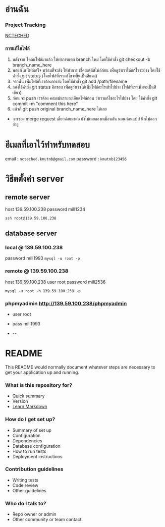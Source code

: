 # อ่านฉัน #

### Project Tracking ###

[NCTECHED](https://ncteched.orangescrum.com/)

### การแก้ไขไฟล์ ###
1. หลังจาก โคลนไฟล์มาแล้ว ให้ทำการแตก branch ใหม่ โดยใช้คำสั่ง git checkout -b branch_name_here
2. พอแก้ไข ไฟล์เสร็จ พร้อมที่จะส่ง ให้ทำการ เช็คสเตตัสไฟล์ก่อน เพื่อดูว่าเราได้แก้ไขระบ้าง โดยใช้คำสั่ง git status (โดยไฟล์ที่เราแก้ไขจะขึ้นเป็นสีแดง)
3. จากนั้น เพิ่มไฟล์ที่เราต้องการส่ง โดยใช้คำสั่ง git add /path/filename
4. ลองใช้คำสั่ง git status อีกรอบ เพื่อดูว่าเราได้เพิ่มไฟล์อะไรเข้าไปบ้าง (ไฟล์ที่เราเพิ่มจะเป็นสีเขียว)
5. ก่อน จะ push เราต้อง คอมเม้นรายละเอียดไฟล์ก่อน ว่าเราแก้ไขอะไรไปบ้าง โดย ใช้คำสั่ง git commit -m "comment this here"
6. แล้วก็ git push original branch_name_here ได้เลย

* การของ merge request เดี๋ยวค่อยมาต่อ ยังไม่เคยลองเหมือนกัน นอนก่อนแปป นึกไม่ออก ฮ่าๆ

# อีเมลที่เอาไว้ทำหรับทดสอบ
email : `ncteched.kmutnb@gmail.com`
password : `kmutnb123456`

# วิธีตตั้งค่า server #

## remote server
host 139.59.100.238
password mill1234

`ssh root@139.59.100.238`

## database server

### local @ 139.59.100.238
password mill1993
`mysql -u root -p`

### remote @ 139.59.100.238
host 139.59.100.238
user root
password mill2536

`mysql -u root -h 139.59.100.238 -p`

### phpmyadmin http://139.59.100.238/phpmyadmin

* user root
* pass mill1993

* --
# README #

This README would normally document whatever steps are necessary to get your application up and running.

### What is this repository for? ###

* Quick summary
* Version
* [Learn Markdown](https://bitbucket.org/tutorials/markdowndemo)

### How do I get set up? ###

* Summary of set up
* Configuration
* Dependencies
* Database configuration
* How to run tests
* Deployment instructions

### Contribution guidelines ###

* Writing tests
* Code review
* Other guidelines

### Who do I talk to? ###

* Repo owner or admin
* Other community or team contact